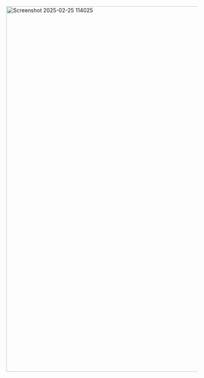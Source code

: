 <img width="959" alt="Screenshot 2025-02-25 114025" src="https://github.com/user-attachments/assets/ec9ffe60-424f-406d-a33a-2d0ac42c7de8" />
